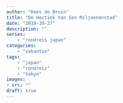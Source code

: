 ```yaml
---
author: "Kees de Bruin"
title: "De Hectiek Van Een Miljoenenstad"
date: "2019-10-27"
description: ""
series:
    - "rondreis japan"
categories:
    - "vakantie"
tags:
    - "japan"
    - "rondreis"
    - "tokyo"
images:
- src: ""
draft: true
---
```

